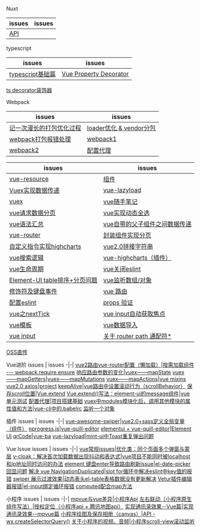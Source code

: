 Nuxt

issues | issues
-|-|
[API](https://github.com/Narutocc/Vue/issues/84)|

typescript

issues | issues
-|-|
[typescript基础篇](https://github.com/Narutocc/Vue/issues/75)|[Vue Property Decorator](https://github.com/Narutocc/Vue/issues/76)
[ts decorator装饰器](https://github.com/Narutocc/Vue/issues/79)

Webpack

issues | issues
-|-|
[记一次漫长的打包优化过程](https://github.com/Narutocc/Vue/issues/90)|[loader优化 & vendor分包](https://github.com/Narutocc/Vue/issues/91)
[webpack打包报错处理](https://github.com/Narutocc/Vue/issues/92)|[webpack1](https://github.com/Narutocc/Vue/issues/95)
[webpack2](https://github.com/Narutocc/text-share/issues/8)|[配置代理](https://github.com/Narutocc/text-share/issues/78)


issues | issues
-|-|
[vue-resource](https://github.com/Narutocc/Vue/issues/1)|[组件](https://github.com/Narutocc/Vue/issues/2)
[Vuex实现数据传递](https://github.com/Narutocc/Vue/issues/3)|[vue-lazyload](https://github.com/Narutocc/Vue/issues/4)
[vuex](https://github.com/Narutocc/Vue/issues/5)|[vue随手笔记](https://github.com/Narutocc/Vue/issues/6)
[vue请求数据分页](https://github.com/Narutocc/Vue/issues/7)|[vue实现动态全选](https://github.com/Narutocc/Vue/issues/8)
[vue语法汇总](https://github.com/Narutocc/Vue/issues/9)|[vue自带的父子组件之间数据传递](https://github.com/Narutocc/Vue/issues/10)
[vue-router](https://github.com/Narutocc/Vue/issues/11)|[封装组件实现分页](https://github.com/Narutocc/Vue/issues/12)
[自定义指令实现highcharts](https://github.com/Narutocc/Vue/issues/13)|[vue2.0拼接字符串](https://github.com/Narutocc/Vue/issues/14)
[vue搜索逻辑](https://github.com/Narutocc/Vue/issues/15)|[vue-highcharts（插件）](https://github.com/Narutocc/Vue/issues/16)
[vue生命周期](https://github.com/Narutocc/Vue/issues/17)|[vue关闭eslint](https://github.com/Narutocc/Vue/issues/18)
[Element-UI table排序+分页问题](https://github.com/Narutocc/Vue/issues/19)|[vue监听数组/对象](https://github.com/Narutocc/Vue/issues/20)
[修饰符及键盘事件](https://github.com/Narutocc/Vue/issues/28)|[vue 路由](https://github.com/Narutocc/Vue/issues/32)
[配置eslint](https://github.com/Narutocc/Vue/issues/40)|[props 验证](https://github.com/Narutocc/Vue/issues/46)
[vue之nextTick](https://github.com/Narutocc/Vue/issues/48)|[vue input自动获取焦点](https://github.com/Narutocc/Vue/issues/49)
[vue模板](https://github.com/Narutocc/Vue/issues/52)|[vue数据导入](https://github.com/Narutocc/Vue/issues/67)
[vue input](https://github.com/Narutocc/Vue/issues/74)|[关于 router path 通配符*](https://github.com/Narutocc/Vue/issues/77)
[OSS直传](https://github.com/Narutocc/Vue/issues/96)

Vue进阶
issues | issues
-|-|
[vue2路由vue-router配置（懒加载）](https://github.com/Narutocc/Vue/issues/21)|[按需加载组件 --- webpack.require.ensure](https://github.com/Narutocc/Vue/issues/22)
[响应路由参数的变化](https://github.com/Narutocc/Vue/issues/23)|[vuex——mapState](https://github.com/Narutocc/Vue/issues/25)
[vuex——mapGetters](https://github.com/Narutocc/Vue/issues/24)|[vuex——mapMutations](https://github.com/Narutocc/Vue/issues/26)
[vuex——mapActions](https://github.com/Narutocc/Vue/issues/27)|[vue mixins](https://github.com/Narutocc/Vue/issues/29)
[vue2.0 axios](https://github.com/Narutocc/Vue/issues/34)|[project](https://github.com/Narutocc/Vue/issues/38)
[keepAlive](https://github.com/Narutocc/Vue/issues/41)|[vue路由中设置滚动行为（scrollBehavior）](https://github.com/Narutocc/Vue/issues/42)
[保存scroll位置](https://github.com/Narutocc/Vue/issues/43)|[Vue.extend](https://github.com/Narutocc/Vue/issues/62)
[Vue.extend()写法：element-ui的message组件](https://github.com/Narutocc/Vue/issues/63)|[vue单元测试](https://github.com/Narutocc/Vue/issues/64)
[配置代理](https://github.com/Narutocc/Vue/issues/69)|[项目搭建基础](https://github.com/Narutocc/Vue/issues/72)
[vuex中modules模块化后，调用其他模块的属性值和方法](https://github.com/Narutocc/Vue/issues/78)|[vue-cli中的.babelrc](https://github.com/Narutocc/Vue/issues/85)
[监听一个对象](https://github.com/Narutocc/Vue/issues/87)

插件
issues | issues
-|-|
[vue-awesome-swiper](https://github.com/Narutocc/Vue/issues/30)|[vue2.0+sass定义全局变量（组件）](https://github.com/Narutocc/Vue/issues/31)
[nprogress.js](https://github.com/Narutocc/Vue/issues/33)|[vue-quill-editor](https://github.com/Narutocc/Vue/issues/35)
[elementui + vue-quill-editor](https://github.com/Narutocc/Vue/issues/36)|[Element UI](https://github.com/Narutocc/Vue/issues/37)
[qrCode](https://github.com/Narutocc/Vue/issues/39)|[vue-ba](https://github.com/Narutocc/Vue/issues/50)
[vue-lazyload](https://github.com/Narutocc/Vue/issues/51)|[mint-ui中Toast重复弹出问题](https://github.com/Narutocc/Vue/issues/57)

Vue Issue
issues | issues
-|-|
[vue常规issues](https://github.com/Narutocc/Vue/issues/44)|[优化类：同个页面多个弹窗与蒙层](https://github.com/Narutocc/Vue/issues/45)
[v-cloak：解决首次加载数据出现抖动和表达式](https://github.com/Narutocc/Vue/issues/47)|[vue项目不能同时被localhost和ip地址同时访问的办法](https://github.com/Narutocc/Vue/issues/58)
[element 键盘enter导致路由刷新issue](https://github.com/Narutocc/Vue/issues/68)|[el-date-picker 回显问题](https://github.com/Narutocc/Vue/issues/70)
[解决 vue NavigationDuplicated](https://github.com/Narutocc/Vue/issues/71)|[slot for循环中解决eslint中key值的报错](https://github.com/Narutocc/Vue/issues/73)
[swiper 展示过渡效果](https://github.com/Narutocc/Vue/issues/86)|[动态表头el-table表格数据没有更新解决](https://github.com/Narutocc/Vue/issues/88)
[Vetur插件编辑器报错](https://github.com/Narutocc/Vue/issues/89)|[el-input绑定循环报错](https://github.com/Narutocc/Vue/issues/93)
[computed配合map方法](https://github.com/Narutocc/Vue/issues/94)

小程序
issues | issues
-|-|
[mpvue与vue差异](https://github.com/Narutocc/Vue/issues/53)|[小程序Api](https://github.com/Narutocc/Vue/issues/54)
[左右联动（小程序原生组件写法）](https://github.com/Narutocc/Vue/issues/55)|[授权定位（小程序api + 腾讯地图api）](https://github.com/Narutocc/Vue/issues/56)
[实现通讯录效果--Vue篇](https://github.com/Narutocc/Vue/issues/59)|[实现通讯录效果--mpvue篇](https://github.com/Narutocc/Vue/issues/60)
[小程序绘图及保存相册（canvas）](https://github.com/Narutocc/Vue/issues/61)|[API - wx.createSelectorQuery()](https://github.com/Narutocc/Vue/issues/65)
[关于小程序的视频、音频](https://github.com/Narutocc/Vue/issues/66)|[小程序scroll-view滚动监听](https://github.com/Narutocc/Vue/issues/80)
